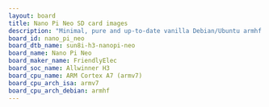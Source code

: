```yaml
---
layout: board
title: Nano Pi Neo SD card images
description: "Minimal, pure and up-to-date vanilla Debian/Ubuntu armhf SD card images for Nano Pi Neo by FriendlyElec, SoC: Allwinner H3, CPU ISA: armv7"
board_id: nano_pi_neo
board_dtb_name: sun8i-h3-nanopi-neo
board_name: Nano Pi Neo
board_maker_name: FriendlyElec
board_soc_name: Allwinner H3
board_cpu_name: ARM Cortex A7 (armv7)
board_cpu_arch_isa: armv7
board_cpu_arch_debian: armhf
---
```

